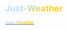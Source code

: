 # <a href="https://muchisx.github.io/Just-Weather/" style="text-decoration: none; background: linear-gradient(135deg, #bae0ff 30%, #ffd000 80%); background-clip: text; -webkit-background-clip: text; -webkit-text-fill-color: transparent; border-width: 0 0 1px 0; border-style: solid; border-image: linear-gradient(135deg, #bae0ff8a 30%, #ffd00071 80%) 1">**Just-Weather**</a> 


[<span style="text-align: center; background: linear-gradient(135deg, #bae0ff 30%, #ffd000 80%); background-clip: text; -webkit-background-clip: text; -webkit-text-fill-color: transparent; border-width: 0 0 1px 0; border-style: solid; border-image: linear-gradient(135deg, #bae0ff8a 30%, #ffd00071 80%) 1;">**Just-Weather**</span>](https://muchisx.github.io/Just-Weather/)
